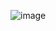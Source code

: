 ![image](https://github.com/peregrinebalas/peregrinebalas/assets/39976770/1982c540-4745-4821-8c4a-e679fe8f192c)

<!--
**peregrinebalas/peregrinebalas** is a ✨ _special_ ✨ repository because its `README.md` (this file) appears on your GitHub profile.

Here are some ideas to get you started:

- 🔭 I’m currently working on ...
- 🌱 I’m currently learning ...
- 👯 I’m looking to collaborate on ...
- 🤔 I’m looking for help with ...
- 💬 Ask me about ...
- 📫 How to reach me: ...
- 😄 Pronouns: ...
- ⚡ Fun fact: ...
-->
